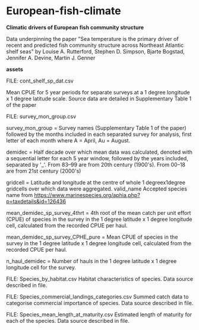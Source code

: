 # European-fish-climate


**Climatic drivers of European fish community structure**

Data underpinning the paper "Sea temperature is the primary driver of recent and predicted fish community structure across Northeast Atlantic shelf seas"	by Louise A. Rutterford, Stephen D. Simpson, Bjarte Bogstad, Jennifer A. Devine, Martin J. Genner


**assets**

FILE: cont_shelf_sp_dat.csv 

Mean CPUE for 5 year periods for separate surveys at a 1 degree longitude x 1 degree latitude scale. Source data are	detailed in Supplementary Table 1 of the paper


FILE: survey_mon_group.csv	

survey_mon_group = Survey names (Supplementary Table 1 of the paper) followed by the months included in each separated survey for analysis, first letter of each month where A = April, Au = August.

demidec	= Half decade over which mean data was calculated, denoted with a sequential letter for each 5 year window, followed by the years included, separated by '_'. From 83–99 are from 20th century (1900's). From 00–18 are from 21st century (2000's)

gridcell = Latitude and longitude at the centre of whole 1 degreex1degree gridcells over which data were aggregated.
valid_name	Accepted species name from https://www.marinespecies.org/aphia.php?p=taxdetails&id=126436 

mean_demidec_sp_survey_4thrt = 4th root of the mean catch per unit effort (CPUE) of species in the survey in the 1 degree latitude x 1 degree longitude cell, calculated from the recorded CPUE per haul.

mean_demidec_sp_survey_CPHE_pure = Mean CPUE of species in the survey in the 1 degree latitude x 1 degree longitude cell, calculated from the recorded CPUE per haul.

n_haul_demidec = Number of hauls in the 1 degree latitude x 1 degree longitude cell for the survey.


FILE: Species_by_habitat.csv Habitat characteristics of species. Data source described in file.


FILE: Species_commercial_landings_categories.csv Summed catch data to categorise commercial importance of species. Data source described in file.


FILE: Species_mean_length_at_maturity.csv  Estimated length of maturity for each of the species. Data source described in file.
